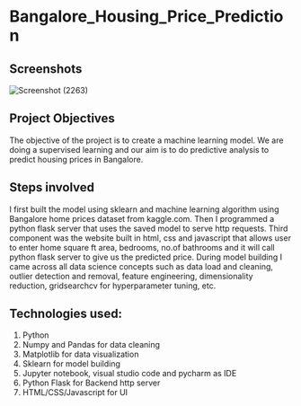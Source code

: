 
# Bangalore_Housing_Price_Prediction



## Screenshots

![Screenshot (2263)](https://user-images.githubusercontent.com/111432785/195666414-9b2a842c-1051-440e-aae2-05f2d6e81bc4.png)


## Project Objectives

The objective of the project is to create a machine learning model. We are doing a supervised learning and our aim is to do predictive analysis to predict housing prices in Bangalore.


## Steps involved
I first built the model using sklearn and machine learning algorithm using Bangalore home prices dataset from kaggle.com. Then I programmed a python flask server that uses the saved model to serve http requests. Third component was the website built in html, css and javascript that allows user to enter home square ft area, bedrooms, no.of bathrooms and it will call python flask server to give us the predicted price. During model building I came across all data science concepts such as data load and cleaning, outlier detection and removal, feature engineering, dimensionality reduction, gridsearchcv for hyperparameter tuning, etc.
## Technologies used:

1) Python
2) Numpy and Pandas for data cleaning
3) Matplotlib for data visualization
4) Sklearn for model building
5) Jupyter notebook, visual studio code and pycharm as IDE
6) Python Flask for Backend http server
7) HTML/CSS/Javascript for UI
